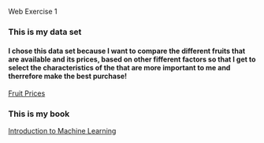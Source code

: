 Web Exercise 1
### This is my data set
#### I chose this data set because I want to compare the different fruits that are available and its prices, based on other fifferent factors so that I get to select the characteristics of the that are more important to me and therrefore make the best purchase!
<a href="#https://www.ers.usda.gov/webdocs/DataFiles/51035/Fruit%20Prices%202020.csv?v=3410.3"> Fruit Prices </a>
### This is my book
<a href="https://alex.smola.org/drafts/thebook.pdf"> Introduction to Machine Learning</a>


